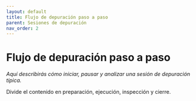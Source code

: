 ```yaml
---
layout: default
title: Flujo de depuración paso a paso
parent: Sesiones de depuración
nav_order: 2
---
```


# Flujo de depuración paso a paso

_Aquí describirás cómo iniciar, pausar y analizar una sesión de depuración típica._

Divide el contenido en preparación, ejecución, inspección y cierre.

